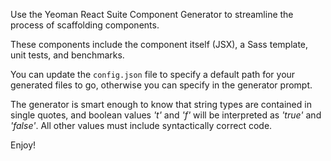 Use the Yeoman React Suite Component Generator to streamline the process of scaffolding components.

These components include the component itself (JSX), a Sass template, unit tests, and benchmarks.

You can update the `config.json` file to specify a default path for your generated files to go, otherwise you can specify in the generator prompt.

The generator is smart enough to know that string types are contained in single quotes, and boolean values *'t'* and *'f'* will be interpreted as *'true'* and *'false'*. All other values must include syntactically correct code.

Enjoy!
